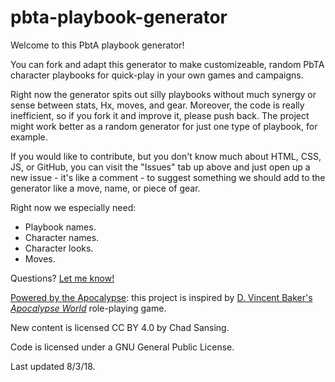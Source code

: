 # pbta-playbook-generator

Welcome to this PbtA playbook generator!

You can fork and adapt this generator to make customizeable, random PbTA character playbooks for quick-play in your own games and campaigns.

Right now the generator spits out silly playbooks without much synergy or sense between stats, Hx, moves, and gear. Moreover, the code is really inefficient, so if you fork it and improve it, please push back. The project might work better as a random generator for just one type of playbook, for example.

If you would like to contribute, but you don't know much about HTML, CSS, JS, or GitHub, you can visit the "Issues" tab up above and just open up a new issue - it's like a comment - to suggest something we should add to the generator like a move, name, or piece of gear.

Right now we especially need:

- Playbook names.
- Character names.
- Character looks.
- Moves.

Questions? [Let me know!](mailto:csansing@gmail.com)

[Powered by the Apocalypse](https://en.wikipedia.org/wiki/Powered_by_the_Apocalypse): this project is inspired by [D. Vincent Baker's](https://en.wikipedia.org/wiki/Vincent_Baker) [*Apocalypse World*](http://www.apocalypse-world.com/) role-playing game.

New content is licensed CC BY 4.0 by Chad Sansing.

Code is licensed under a GNU General Public License.

Last updated 8/3/18.